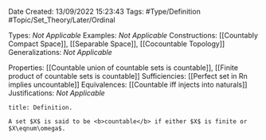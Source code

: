 <div class="topSpace"></div>

Date Created: 13/09/2022 15:23:43
Tags: #Type/Definition #Topic/Set_Theory/Later/Ordinal

Types: <i>Not Applicable</i>
Examples: <i>Not Applicable</i>
Constructions: [[Countably Compact Space]], [[Separable Space]], [[Cocountable Topology]]
Generalizations: <i>Not Applicable</i>

Properties: [[Countable union of countable sets is countable]], [[Finite product of countable sets is countable]]
Sufficiencies: [[Perfect set in Rn implies uncountable]]
Equivalences: [[Countable iff injects into naturals]]
Justifications: <i>Not Applicable</i>

``` ad-Definition
title: Definition.

A set $X$ is said to be <b>countable</b> if either $X$ is finite or $X\eqnum\omega$.

```
